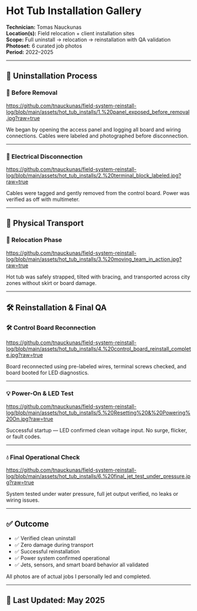 # Hot Tub Installation Gallery  
**Technician:** Tomas Nauckunas  
**Location(s):** Field relocation + client installation sites  
**Scope:** Full uninstall → relocation → reinstallation with QA validation  
**Photoset:** 6 curated job photos  
**Period:** 2022–2025

---

## 🔧 Uninstallation Process

### 🧱 Before Removal  
https://github.com/tnauckunas/field-system-reinstall-log/blob/main/assets/hot_tub_installs/1.%20panel_exposed_before_removal.jpg?raw=true

We began by opening the access panel and logging all board and wiring connections. Cables were labeled and photographed before disconnection.

---

### 🔌 Electrical Disconnection  
https://github.com/tnauckunas/field-system-reinstall-log/blob/main/assets/hot_tub_installs/2.%20terminal_block_labeled.jpg?raw=true

Cables were tagged and gently removed from the control board. Power was verified as off with multimeter.

---

## 🚛 Physical Transport

### 🚚 Relocation Phase  
https://github.com/tnauckunas/field-system-reinstall-log/blob/main/assets/hot_tub_installs/3.%20moving_team_in_action.jpg?raw=true

Hot tub was safely strapped, tilted with bracing, and transported across city zones without skirt or board damage.

---

## 🛠 Reinstallation & Final QA

### 🛠 Control Board Reconnection  
https://github.com/tnauckunas/field-system-reinstall-log/blob/main/assets/hot_tub_installs/4.%20control_board_reinstall_complete.jpg?raw=true

Board reconnected using pre-labeled wires, terminal screws checked, and board booted for LED diagnostics.

---

### 💡 Power-On & LED Test  
https://github.com/tnauckunas/field-system-reinstall-log/blob/main/assets/hot_tub_installs/5.%20Resetting%20&%20Powering%20On.jpg?raw=true

Successful startup — LED confirmed clean voltage input. No surge, flicker, or fault codes.

---

### 💧 Final Operational Check  
https://github.com/tnauckunas/field-system-reinstall-log/blob/main/assets/hot_tub_installs/6.%20final_jet_test_under_pressure.jpg?raw=true

System tested under water pressure, full jet output verified, no leaks or wiring issues.

---

## ✅ Outcome

- ✅ Verified clean uninstall  
- ✅ Zero damage during transport  
- ✅ Successful reinstallation  
- ✅ Power system confirmed operational  
- ✅ Jets, sensors, and smart board behavior all validated

All photos are of actual jobs I personally led and completed.

---

## 📅 Last Updated: May 2025
